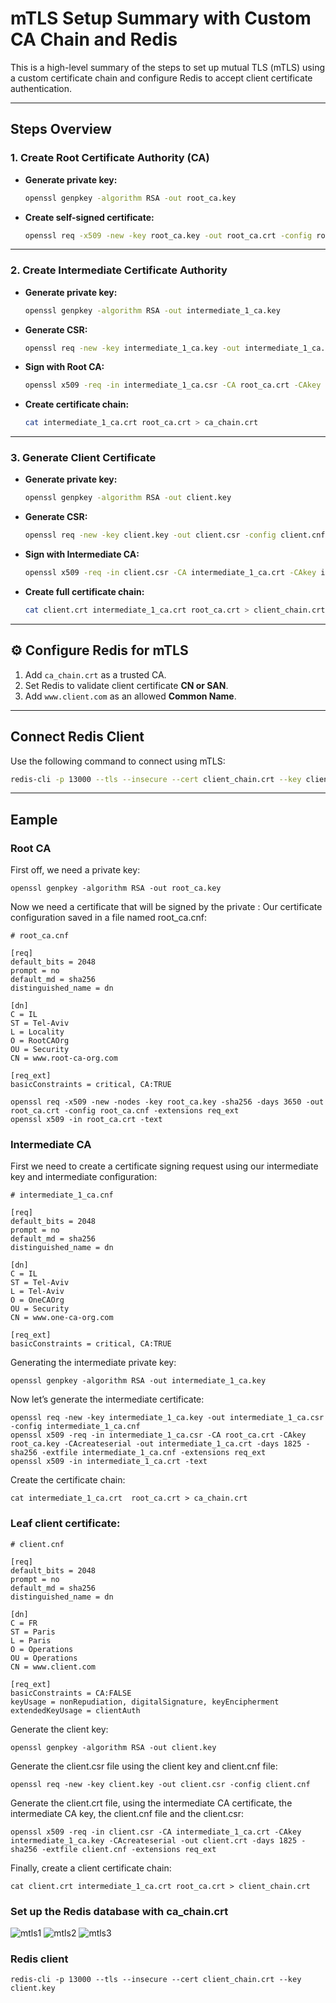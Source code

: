 
#  mTLS Setup Summary with Custom CA Chain and Redis

This is a high-level summary of the steps to set up mutual TLS (mTLS) using a custom certificate chain and configure Redis to accept client certificate authentication.

---

##  Steps Overview

### 1. **Create Root Certificate Authority (CA)**

- **Generate private key:**
  ```bash
  openssl genpkey -algorithm RSA -out root_ca.key
  ```
- **Create self-signed certificate:**
  ```bash
  openssl req -x509 -new -key root_ca.key -out root_ca.crt -config root_ca.cnf -extensions req_ext
  ```

---

### 2. **Create Intermediate Certificate Authority**

- **Generate private key:**
  ```bash
  openssl genpkey -algorithm RSA -out intermediate_1_ca.key
  ```
- **Generate CSR:**
  ```bash
  openssl req -new -key intermediate_1_ca.key -out intermediate_1_ca.csr -config intermediate_1_ca.cnf
  ```
- **Sign with Root CA:**
  ```bash
  openssl x509 -req -in intermediate_1_ca.csr -CA root_ca.crt -CAkey root_ca.key -out intermediate_1_ca.crt -extensions req_ext -extfile intermediate_1_ca.cnf
  ```
- **Create certificate chain:**
  ```bash
  cat intermediate_1_ca.crt root_ca.crt > ca_chain.crt
  ```

---

### 3. **Generate Client Certificate**

- **Generate private key:**
  ```bash
  openssl genpkey -algorithm RSA -out client.key
  ```
- **Generate CSR:**
  ```bash
  openssl req -new -key client.key -out client.csr -config client.cnf
  ```
- **Sign with Intermediate CA:**
  ```bash
  openssl x509 -req -in client.csr -CA intermediate_1_ca.crt -CAkey intermediate_1_ca.key -out client.crt -extensions req_ext -extfile client.cnf
  ```
- **Create full certificate chain:**
  ```bash
  cat client.crt intermediate_1_ca.crt root_ca.crt > client_chain.crt
  ```

---

## ⚙ Configure Redis for mTLS

1. Add `ca_chain.crt` as a trusted CA.
2. Set Redis to validate client certificate **CN or SAN**.
3. Add `www.client.com` as an allowed **Common Name**.

---

## Connect Redis Client

Use the following command to connect using mTLS:

```bash
redis-cli -p 13000 --tls --insecure --cert client_chain.crt --key client.key
```

--- 
## Eample 

### Root CA
First off, we need a private key:
```
openssl genpkey -algorithm RSA -out root_ca.key
```

Now we need a certificate that will be signed by the private :
Our certificate configuration saved in a file named root_ca.cnf:

```
# root_ca.cnf

[req]
default_bits = 2048
prompt = no
default_md = sha256
distinguished_name = dn

[dn]
C = IL
ST = Tel-Aviv
L = Locality
O = RootCAOrg
OU = Security
CN = www.root-ca-org.com

[req_ext]
basicConstraints = critical, CA:TRUE

```

```
openssl req -x509 -new -nodes -key root_ca.key -sha256 -days 3650 -out root_ca.crt -config root_ca.cnf -extensions req_ext
openssl x509 -in root_ca.crt -text
```

### Intermediate CA

First we need to create a certificate signing request using our intermediate key and intermediate configuration:

```
# intermediate_1_ca.cnf

[req]
default_bits = 2048
prompt = no
default_md = sha256
distinguished_name = dn

[dn]
C = IL
ST = Tel-Aviv
L = Tel-Aviv
O = OneCAOrg
OU = Security
CN = www.one-ca-org.com

[req_ext]
basicConstraints = critical, CA:TRUE
```

Generating the intermediate private key:
```
openssl genpkey -algorithm RSA -out intermediate_1_ca.key
```

Now let’s generate the intermediate certificate:

```
openssl req -new -key intermediate_1_ca.key -out intermediate_1_ca.csr -config intermediate_1_ca.cnf
openssl x509 -req -in intermediate_1_ca.csr -CA root_ca.crt -CAkey root_ca.key -CAcreateserial -out intermediate_1_ca.crt -days 1825 -sha256 -extfile intermediate_1_ca.cnf -extensions req_ext
openssl x509 -in intermediate_1_ca.crt -text
```

Create the certificate chain:

```
cat intermediate_1_ca.crt  root_ca.crt > ca_chain.crt
```

### Leaf client certificate:

```
# client.cnf

[req]
default_bits = 2048
prompt = no
default_md = sha256
distinguished_name = dn

[dn]
C = FR
ST = Paris
L = Paris
O = Operations
OU = Operations
CN = www.client.com

[req_ext]
basicConstraints = CA:FALSE
keyUsage = nonRepudiation, digitalSignature, keyEncipherment
extendedKeyUsage = clientAuth
```

Generate the client key:
```
openssl genpkey -algorithm RSA -out client.key
```
Generate the client.csr file using the client key and client.cnf file:
```
openssl req -new -key client.key -out client.csr -config client.cnf
```
Generate the client.crt file, using the intermediate CA certificate, the intermediate CA key, the client.cnf file and the client.csr:
```
openssl x509 -req -in client.csr -CA intermediate_1_ca.crt -CAkey intermediate_1_ca.key -CAcreateserial -out client.crt -days 1825 -sha256 -extfile client.cnf -extensions req_ext
```
Finally, create a client certificate chain:
```
cat client.crt intermediate_1_ca.crt root_ca.crt > client_chain.crt
```

### Set up the Redis database with ca_chain.crt

![mtls1](./image/image1.png)
![mtls2](./image/image2.png)
![mtls3](./image/image3.png)



### Redis client
```
redis-cli -p 13000 --tls --insecure --cert client_chain.crt --key client.key
```

